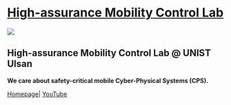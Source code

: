 # [ High-assurance Mobility Control Lab](https://hmc.unist.ac.kr/)

<img src="https://faculty.unist.ac.kr/hmc/wp-content/uploads/sites/423/2020/01/lab_Logo.jpg" align="center">

## High-assurance Mobility Control Lab @ UNIST Ulsan

**We care about safety-critical mobile Cyber-Physical Systems (CPS).**

[Homepage](https://hmc.unist.ac.kr/)|
[YouTube](https://www.youtube.com/@hmcl-nd9bj)
